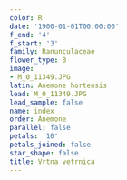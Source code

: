 ```yaml
---
color: R
date: '1900-01-01T00:00:00'
f_end: '4'
f_start: '3'
family: Ranunculaceae
flower_type: B
image:
- M_0_11349.JPG
latin: Anemone hortensis
lead: M_0_11349.JPG
lead_sample: false
name: index
order: Anemone
parallel: false
petals: '10'
petals_joined: false
star_shape: false
title: Vrtna vetrnica
---
```


